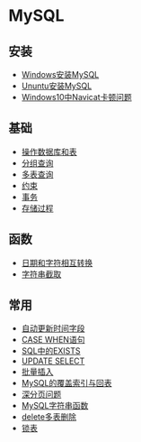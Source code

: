 # MySQL

## 安装
- <a href="MySQL/Windows安装MySQL.md">Windows安装MySQL</a>
- <a href="MySQL/Ununtu安装MySQL.md">Ununtu安装MySQL</a>
- <a href="MySQL/Windows10中Navicat卡顿问题.md">Windows10中Navicat卡顿问题</a>

## 基础
- <a href="MySQL/操作数据库和表.md">操作数据库和表</a>
- <a href="MySQL/分组查询.md">分组查询</a>
- <a href="MySQL/多表查询.md">多表查询</a>
- <a href="MySQL/约束.md">约束</a>
- <a href="MySQL/事务.md">事务</a>
- <a href="MySQL/存储过程.md">存储过程</a>

## 函数
- <a href="MySQL/函数/日期和字符相互转换.md">日期和字符相互转换</a>
- <a href="MySQL/函数/字符串截取.md">字符串截取</a>

## 常用
- <a href="MySQL/自动更新时间字段.md">自动更新时间字段</a>
- <a href="MySQL/case_when.md">CASE WHEN语句</a>
- <a href="MySQL/SQL中的EXISTS.md">SQL中的EXISTS</a>
- <a href="MySQL/UPDATE_SELECT.md">UPDATE SELECT</a>
- <a href="MySQL/批量插入.md">批量插入</a>
- <a href="MySQL/MySQL的覆盖索引与回表.md">MySQL的覆盖索引与回表</a>
- <a href="MySQL/深分页问题.md">深分页问题</a>
- <a href="MySQL/MySQL字符串函数.md">MySQL字符串函数</a>
- <a href="MySQL/delete多表删除.md">delete多表删除</a>
- <a href="MySQL/锁表.md">锁表</a>

